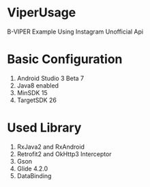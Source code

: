 # ViperUsage
B-VIPER Example Using Instagram Unofficial Api

# Basic Configuration
1. Android Studio 3 Beta 7
2. Java8 enabled 
3. MinSDK 15
4. TargetSDK 26

# Used Library
1. RxJava2 and RxAndroid
2. Retrofit2 and OkHttp3 Interceptor
3. Gson
4. Glide 4.2.0
5. DataBinding
